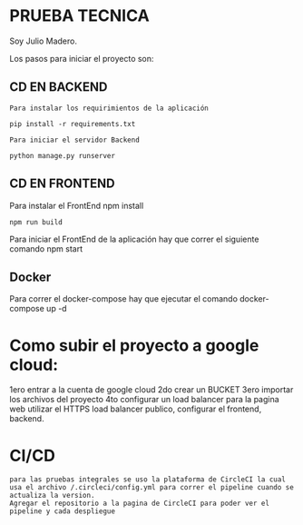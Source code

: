 # PRUEBA TECNICA

Soy Julio Madero.

Los pasos para iniciar el proyecto son:

## CD EN BACKEND
    Para instalar los requirimientos de la aplicación 

    pip install -r requirements.txt

    Para iniciar el servidor Backend 

    python manage.py runserver
 
## CD EN FRONTEND
 Para instalar el FrontEnd
    npm install
 
    npm run build

Para iniciar el FrontEnd de la aplicación hay que correr el siguiente comando
    npm start
 

## Docker

 Para correr el docker-compose hay que ejecutar el comando 
 docker-compose up -d
 
# Como subir el proyecto a google cloud:

1ero entrar a la cuenta de google cloud
2do crear un BUCKET 
3ero importar los archivos del proyecto 
4to configurar un load balancer para la pagina web utilizar el HTTPS load balancer publico, configurar el frontend, backend.

# CI/CD

    para las pruebas integrales se uso la plataforma de CircleCI la cual usa el archivo /.circleci/config.yml para correr el pipeline cuando se actualiza la version.
    Agregar el repositorio a la pagina de CircleCI para poder ver el pipeline y cada despliegue 